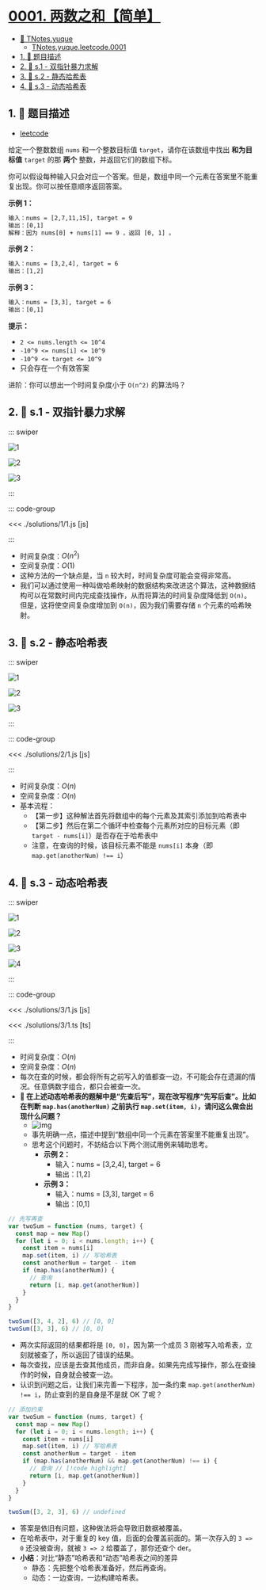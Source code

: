 # [0001. 两数之和【简单】](https://github.com/tnotesjs/TNotes.leetcode/tree/main/notes/0001.%20%E4%B8%A4%E6%95%B0%E4%B9%8B%E5%92%8C%E3%80%90%E7%AE%80%E5%8D%95%E3%80%91)

<!-- region:toc -->

- [📂 TNotes.yuque](https://www.yuque.com/tdahuyou/tnotes.yuque/)
  - [TNotes.yuque.leetcode.0001](https://www.yuque.com/tdahuyou/tnotes.yuque/leetcode.0001)
- [1. 📝 题目描述](#1--题目描述)
- [2. 🎯 s.1 - 双指针暴力求解](#2--s1---双指针暴力求解)
- [3. 🎯 s.2 - 静态哈希表](#3--s2---静态哈希表)
- [4. 🎯 s.3 - 动态哈希表](#4--s3---动态哈希表)

<!-- endregion:toc -->

## 1. 📝 题目描述

- [leetcode](https://leetcode.cn/problems/two-sum/)

给定一个整数数组 `nums` 和一个整数目标值 `target`，请你在该数组中找出 **和为目标值** `target` 的那 **两个** 整数，并返回它们的数组下标。

你可以假设每种输入只会对应一个答案。但是，数组中同一个元素在答案里不能重复出现。你可以按任意顺序返回答案。

**示例 1：**

```txt
输入：nums = [2,7,11,15], target = 9
输出：[0,1]
解释：因为 nums[0] + nums[1] == 9 ，返回 [0, 1] 。
```

**示例 2：**

```txt
输入：nums = [3,2,4], target = 6
输出：[1,2]
```

**示例 3：**

```txt
输入：nums = [3,3], target = 6
输出：[0,1]
```

**提示：**

- `2 <= nums.length <= 10^4`
- `-10^9 <= nums[i] <= 10^9`
- `-10^9 <= target <= 10^9`
- 只会存在一个有效答案

进阶：你可以想出一个时间复杂度小于 `O(n^2)` 的算法吗？

## 2. 🎯 s.1 - 双指针暴力求解

::: swiper

![1](https://cdn.jsdelivr.net/gh/tnotesjs/imgs@main/2025-01-18-23-36-52.png)

![2](https://cdn.jsdelivr.net/gh/tnotesjs/imgs@main/2025-01-18-23-36-56.png)

![3](https://cdn.jsdelivr.net/gh/tnotesjs/imgs@main/2025-01-18-23-37-00.png)

:::

::: code-group

<<< ./solutions/1/1.js [js]

:::

- 时间复杂度：$O(n^2)$
- 空间复杂度：$O(1)$
- 这种方法的一个缺点是，当 `n` 较大时，时间复杂度可能会变得非常高。
- 我们可以通过使用一种叫做哈希映射的数据结构来改进这个算法，这种数据结构可以在常数时间内完成查找操作，从而将算法的时间复杂度降低到 `O(n)`。但是，这将使空间复杂度增加到 `O(n)`，因为我们需要存储 `n` 个元素的哈希映射。

## 3. 🎯 s.2 - 静态哈希表

::: swiper

![1](https://cdn.jsdelivr.net/gh/tnotesjs/imgs@main/2025-01-19-18-21-20.png)

![2](https://cdn.jsdelivr.net/gh/tnotesjs/imgs@main/2025-01-19-18-21-27.png)

![3](https://cdn.jsdelivr.net/gh/tnotesjs/imgs@main/2025-01-19-18-31-59.png)

:::

::: code-group

<<< ./solutions/2/1.js [js]

:::

- 时间复杂度：$O(n)$
- 空间复杂度：$O(n)$
- 基本流程：
  - 【第一步】这种解法首先将数组中的每个元素及其索引添加到哈希表中
  - 【第二步】然后在第二个循环中检查每个元素所对应的目标元素（即 `target - nums[i]`）是否存在于哈希表中
  - 注意，在查询的时候，该目标元素不能是 `nums[i]` 本身（即 `map.get(anotherNum) !== i`）

## 4. 🎯 s.3 - 动态哈希表

::: swiper

![1](https://cdn.jsdelivr.net/gh/tnotesjs/imgs@main/2025-01-19-18-49-44.png)

![2](https://cdn.jsdelivr.net/gh/tnotesjs/imgs@main/2025-01-19-18-49-51.png)

![3](https://cdn.jsdelivr.net/gh/tnotesjs/imgs@main/2025-01-19-18-50-09.png)

![4](https://cdn.jsdelivr.net/gh/tnotesjs/imgs@main/2025-01-19-18-50-14.png)

:::

::: code-group

<<< ./solutions/3/1.js [js]

<<< ./solutions/3/1.ts [ts]

:::

- 时间复杂度：$O(n)$
- 空间复杂度：$O(n)$
- 每次在查的时候，都会将所有之前写入的值都查一边，不可能会存在遗漏的情况。任意俩数字组合，都只会被查一次。
- **🤔 在上述动态哈希表的题解中是“先查后写”，现在改写程序“先写后查”。比如在判断 `map.has(anotherNum)` 之前执行 `map.set(item, i)`，请问这么做会出现什么问题？**
  - ![img](https://cdn.jsdelivr.net/gh/tnotesjs/imgs@main/2024-09-25-07-31-22.png)
  - 事先明确一点，描述中提到“数组中同一个元素在答案里不能重复出现”。
  - 思考这个问题时，不妨结合以下两个测试用例来辅助思考。
    - **示例 2：**
      - 输入：nums = [3,2,4], target = 6
      - 输出：[1,2]
    - **示例 3：**
      - 输入：nums = [3,3], target = 6
      - 输出：[0,1]

```js
// 先写再查
var twoSum = function (nums, target) {
  const map = new Map()
  for (let i = 0; i < nums.length; i++) {
    const item = nums[i]
    map.set(item, i) // 写哈希表
    const anotherNum = target - item
    if (map.has(anotherNum)) {
      // 查询
      return [i, map.get(anotherNum)]
    }
  }
}

twoSum([3, 4, 2], 6) // [0, 0]
twoSum([3, 3], 6) // [0, 0]
```

- 两次实际返回的结果都将是 `[0, 0]`，因为第一个成员 3 刚被写入哈希表，立刻就被查了，所以返回了错误的结果。
- 每次查找，应该是去查其他成员，而非自身。如果先完成写操作，那么在查操作的时候，自身就会被查一边。
- 认识到问题之后，让我们来完善一下程序，加一条约束 `map.get(anotherNum) !== i`，防止查到的是自身是不是就 OK 了呢？

```js
// 添加约束
var twoSum = function (nums, target) {
  const map = new Map()
  for (let i = 0; i < nums.length; i++) {
    const item = nums[i]
    map.set(item, i) // 写哈希表
    const anotherNum = target - item
    if (map.has(anotherNum) && map.get(anotherNum) !== i) {
      // 查询 // [!code highlight]
      return [i, map.get(anotherNum)]
    }
  }
}

twoSum([3, 2, 3], 6) // undefined
```

- 答案是依旧有问题，这种做法将会导致旧数据被覆盖。
- 在哈希表中，对于重复的 key 值，后面的会覆盖前面的。第一次存入的 `3 => 0` 还没被查询，就被 `3 => 2` 给覆盖了，那你还查个 der。
- **小结**：对比“静态”哈希表和“动态”哈希表之间的差异
  - 静态：先把整个哈希表准备好，然后再查询。
  - 动态：一边查询，一边构建哈希表。
